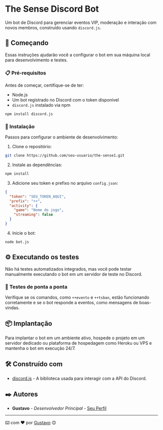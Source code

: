 
# The Sense Discord Bot

Um bot de Discord para gerenciar eventos VIP, moderação e interação com novos membros, construído usando `discord.js`.

## 🚀 Começando

Essas instruções ajudarão você a configurar o bot em sua máquina local para desenvolvimento e testes.

### 📋 Pré-requisitos

Antes de começar, certifique-se de ter:

- Node.js
- Um bot registrado no Discord com o token disponível
- `discord.js` instalado via npm

```bash
npm install discord.js
```

### 🔧 Instalação

Passos para configurar o ambiente de desenvolvimento:

1. Clone o repositório:

```bash
git clone https://github.com/seu-usuario/the-sense1.git
```

2. Instale as dependências:

```bash
npm install
```

3. Adicione seu token e prefixo no arquivo `config.json`:

```json
{
  "token": "SEU_TOKEN_AQUI",
  "prefix": "++",
  "activity": {
    "game": "Nome do jogo",
    "streaming": false
  }
}
```

4. Inicie o bot:

```bash
node bot.js
```

## ⚙️ Executando os testes

Não há testes automatizados integrados, mas você pode testar manualmente executando o bot em um servidor de teste no Discord.

### 🔩 Testes de ponta a ponta

Verifique se os comandos, como `++evento` e `++tsban`, estão funcionando corretamente e se o bot responde a eventos, como mensagens de boas-vindas.

## 📦 Implantação

Para implantar o bot em um ambiente ativo, hospede o projeto em um servidor dedicado ou plataforma de hospedagem como Heroku ou VPS e mantenha o bot em execução 24/7.

## 🛠️ Construído com

* [discord.js](https://discord.js.org/) - A biblioteca usada para interagir com a API do Discord.


## ✒️ Autores

* **Gustavo** - *Desenvolvedor Principal* - [Seu Perfil](https://github.com/GustaavooC/)

---

⌨️ com ❤️ por [Gustavo](https://github.com/GustaavooC/) 😊
